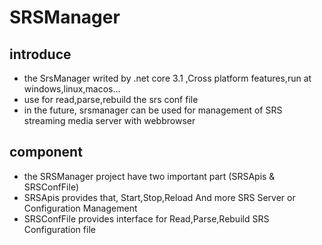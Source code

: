 # SRSManager

## introduce

- the SrsManager writed by .net core 3.1 ,Cross platform features,run at windows,linux,macos...
- use for read,parse,rebuild the srs conf file
- in the future, srsmanager can be used for management of SRS streaming media server with webbrowser
## component
- the SRSManager project have two important part (SRSApis & SRSConfFile)
- SRSApis provides that, Start,Stop,Reload And more SRS Server or  Configuration Management
- SRSConfFile provides interface for Read,Parse,Rebuild SRS Configuration file

